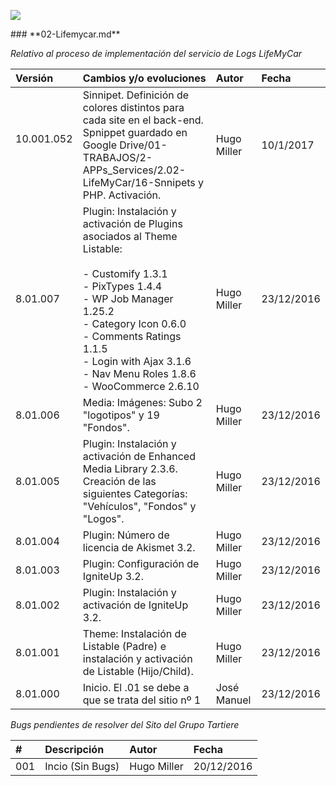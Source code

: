 <p align="left">
<img src="https://s28.postimg.org/ux8l1tv6l/imagengit.png">
</p>
### **02-Lifemycar.md**

_Relativo al proceso de implementación del servicio de Logs LifeMyCar_






| Versión |Cambios y/o evoluciones |Autor|Fecha|
|:------------- |:---------------|:---------------|:---------------
| 10.001.052   | Sinnipet. Definición de colores distintos para cada site en el back-end. Spnippet guardado en Google Drive/01-TRABAJOS/2-APPs_Services/2.02-LifeMyCar/16-Snnipets y PHP. Activación.|Hugo Miller|10/1/2017|
| 8.01.007     | Plugin: Instalación y activación de Plugins asociados al Theme Listable:</br></br>- Customify 1.3.1</br>- PixTypes 1.4.4</br>- WP Job Manager 1.25.2</br>- Category Icon 0.6.0</br>- Comments Ratings 1.1.5</br>- Login with Ajax 3.1.6</br>- Nav Menu Roles 1.8.6</br>- WooCommerce 2.6.10 |Hugo Miller|23/12/2016|
| 8.01.006    | Media: Imágenes: Subo 2 "logotipos" y 19 "Fondos".|Hugo Miller|23/12/2016|
| 8.01.005    | Plugin: Instalación y activación de Enhanced Media Library 2.3.6. Creación de las siguientes Categorías: "Vehículos", "Fondos" y "Logos".|Hugo Miller|23/12/2016|
| 8.01.004    | Plugin: Número de licencia de Akismet 3.2.|Hugo Miller|23/12/2016|
| 8.01.003    | Plugin: Configuración de IgniteUp 3.2.|Hugo Miller|23/12/2016|
| 8.01.002    | Plugin: Instalación y activación de IgniteUp 3.2.|Hugo Miller|23/12/2016|
| 8.01.001    | Theme: Instalación de Listable (Padre) e instalación y activación de Listable (Hijo/Child).|Hugo Miller|23/12/2016|
| 8.01.000    | Inicio. El .01 se debe a que se trata del sitio nº 1|José Manuel|23/12/2016|

_Bugs pendientes de resolver del Sito del Grupo Tartiere_




| # | Descripción  |Autor|Fecha|
|:------------- |:------------- |:---------------|:---------------|
|001| Incio (Sin Bugs)|Hugo Miller|20/12/2016|

